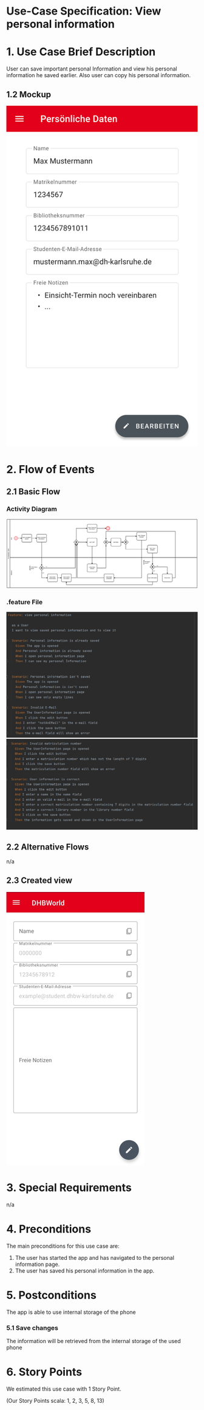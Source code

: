 # Use-Case Specification: View personal information

# 1. Use Case Brief Description
User can save important personal Information and view his personal information he saved earlier. Also user can copy his personal information.

## 1.2 Mockup 
![Mockup Peronalinformation](https://raw.githubusercontent.com/inFumumVerti/DHBWorld-Docu/main/Screenshots/screenshot_personalinformation1.svg)

# 2. Flow of Events

## 2.1 Basic Flow

### Activity Diagram
![Activity Diagram](https://raw.githubusercontent.com/inFumumVerti/DHBWorld-Docu/main/Use%20Cases/uc_personalinformation.svg)

### .feature File
![.feature file](https://github.com/inFumumVerti/DHBWorld-Docu/raw/main/Feature%20files/Featurefile%20viewPersonalInformation1.png) 
![](https://github.com/inFumumVerti/DHBWorld-Docu/raw/main/Feature%20files/Featurefile%20viewPersonalInformation2.png)

## 2.2 Alternative Flows
n/a

## 2.3 Created view
![Screenshot](https://github.com/inFumumVerti/DHBWorld-Docu/raw/main/Screenshots/screenshot_personalInformation.png)

# 3. Special Requirements
n/a

# 4. Preconditions
The main preconditions for this use case are:

 1. The user has started the app and has navigated to the personal information page.
 2. The user has saved his personal information in the app.

# 5. Postconditions
The app is able to use internal storage of the phone

### 5.1 Save changes 
The information will be retrieved from the internal storage of the used phone

# 6. Story Points
We estimated this use case with 1 Story Point.

(Our Story Points scala: 1, 2, 3, 5, 8, 13)
